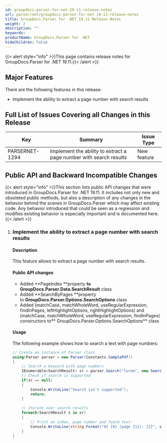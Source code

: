 ```yaml
---
id: groupdocs-parser-for-net-19-11-release-notes
url: parser/net/groupdocs-parser-for-net-19-11-release-notes
title: GroupDocs.Parser for .NET 19.11 Release Notes
weight: 2
description: ""
keywords: 
productName: GroupDocs.Parser for .NET
hideChildren: False
---
```

{{< alert style="info" >}}This page contains release notes for GroupDocs.Parser for .NET 19.11.{{< /alert >}}

## Major Features

There are the following features in this release:

*   Implement the ability to extract a page number with search results

## Full List of Issues Covering all Changes in this Release

| Key | Summary | Issue Type |
| --- | --- | --- |
| PARSERNET-1294 | Implement the ability to extract a page number with search results | New feature |

## Public API and Backward Incompatible Changes

{{< alert style="info" >}}This section lists public API changes that were introduced in GroupDocs.Parser for .NET 19.11. It includes not only new and obsoleted public methods, but also a description of any changes in the behavior behind the scenes in GroupDocs.Parser which may affect existing code. Any behavior introduced that could be seen as a regression and modifies existing behavior is especially important and is documented here.{{< /alert >}}

1.  ### Implement the ability to extract a page number with search results
    
    #### Description
    
    This feature allows to extract a page number with search results.
    
    #### Public API changes
    
    *   Added **PageIndex **property **to GroupDocs.Parser.Data.SearchResult** class
    *   Added **SearchByPages **property to **GroupDocs.Parser.Options.SearchOptions** class
    *   Added (matchCase, matchWholeWord, useRegularExpression, findInPages, leftHighlightOptions, rightHighlightOptions) and (matchCase, matchWholeWord, useRegularExpression, findInPages) constructors to** GroupDocs.Parser.Options.SearchOptions** class
    
    #### Usage
    
    The following example shows how to search a text with page numbers:
    
    ```csharp
    // Create an instance of Parser class
    using(Parser parser = new Parser(Constants.SamplePdf))
    {
        // Search a keyword with page numbers
        IEnumerable<SearchResult> sr = parser.Search("lorem", new SearchOptions(false, false, false, true));
        // Check if search is supported
        if(sr == null)
        {
            Console.WriteLine("Search isn't supported");
            return;
        }
       
        // Iterate over search results
        foreach(SearchResult s in sr)
        {
            // Print an index, page number and found text:
            Console.WriteLine(string.Format("At {0} (page {1}): {2}", s.Position, s.PageIndex, s.Text));
        }
    }
    ```
